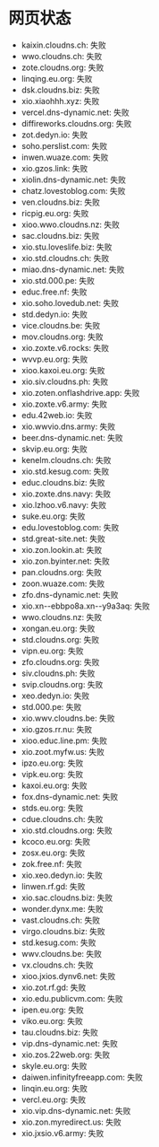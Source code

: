 # 网页状态
- kaixin.cloudns.ch: 失败
- wwo.cloudns.ch: 失败
- zote.cloudns.org: 失败
- linqing.eu.org: 失败
- dsk.cloudns.biz: 失败
- xio.xiaohhh.xyz: 失败
- vercel.dns-dynamic.net: 失败
- diffireworks.cloudns.org: 失败
- zot.dedyn.io: 失败
- soho.perslist.com: 失败
- inwen.wuaze.com: 失败
- xio.gzos.link: 失败
- xiolin.dns-dynamic.net: 失败
- chatz.lovestoblog.com: 失败
- ven.cloudns.biz: 失败
- ricpig.eu.org: 失败
- xioo.wwo.cloudns.nz: 失败
- sac.cloudns.biz: 失败
- xio.stu.loveslife.biz: 失败
- xio.std.cloudns.ch: 失败
- miao.dns-dynamic.net: 失败
- xio.std.000.pe: 失败
- educ.free.nf: 失败
- xio.soho.lovedub.net: 失败
- std.dedyn.io: 失败
- vice.cloudns.be: 失败
- mov.cloudns.org: 失败
- xio.zoxte.v6.rocks: 失败
- wvvp.eu.org: 失败
- xioo.kaxoi.eu.org: 失败
- xio.siv.cloudns.ph: 失败
- xio.zoten.onflashdrive.app: 失败
- xio.zoxte.v6.army: 失败
- edu.42web.io: 失败
- xio.wwvio.dns.army: 失败
- beer.dns-dynamic.net: 失败
- skvip.eu.org: 失败
- kenelm.cloudns.ch: 失败
- xio.std.kesug.com: 失败
- educ.cloudns.biz: 失败
- xio.zoxte.dns.navy: 失败
- xio.lzhoo.v6.navy: 失败
- suke.eu.org: 失败
- edu.lovestoblog.com: 失败
- std.great-site.net: 失败
- xio.zon.lookin.at: 失败
- xio.zon.byinter.net: 失败
- pan.cloudns.org: 失败
- zoon.wuaze.com: 失败
- zfo.dns-dynamic.net: 失败
- xio.xn--ebbpo8a.xn--y9a3aq: 失败
- wwo.cloudns.nz: 失败
- xongan.eu.org: 失败
- std.cloudns.org: 失败
- vipn.eu.org: 失败
- zfo.cloudns.org: 失败
- siv.cloudns.ph: 失败
- svip.cloudns.org: 失败
- xeo.dedyn.io: 失败
- std.000.pe: 失败
- xio.wwv.cloudns.be: 失败
- xio.gzos.rr.nu: 失败
- xioo.educ.line.pm: 失败
- xio.zoot.myfw.us: 失败
- ipzo.eu.org: 失败
- vipk.eu.org: 失败
- kaxoi.eu.org: 失败
- fox.dns-dynamic.net: 失败
- stds.eu.org: 失败
- cdue.cloudns.ch: 失败
- xio.std.cloudns.org: 失败
- kcoco.eu.org: 失败
- zosx.eu.org: 失败
- zok.free.nf: 失败
- xio.xeo.dedyn.io: 失败
- linwen.rf.gd: 失败
- xio.sac.cloudns.biz: 失败
- wonder.dynx.me: 失败
- vast.cloudns.ch: 失败
- virgo.cloudns.biz: 失败
- std.kesug.com: 失败
- wwv.cloudns.be: 失败
- vx.cloudns.ch: 失败
- xioo.jxios.dynv6.net: 失败
- xio.zot.rf.gd: 失败
- xio.edu.publicvm.com: 失败
- ipen.eu.org: 失败
- viko.eu.org: 失败
- tau.cloudns.biz: 失败
- vip.dns-dynamic.net: 失败
- xio.zos.22web.org: 失败
- skyle.eu.org: 失败
- daiwen.infinityfreeapp.com: 失败
- linqin.eu.org: 失败
- vercl.eu.org: 失败
- xio.vip.dns-dynamic.net: 失败
- xio.zon.myredirect.us: 失败
- xio.jxsio.v6.army: 失败
